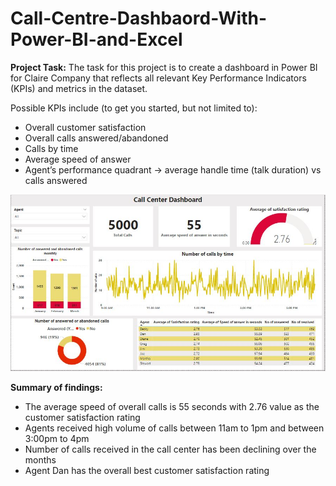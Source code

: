 # Call-Centre-Dashbaord-With-Power-BI-and-Excel

**Project Task:** The task for this project is to create a dashboard in Power BI for Claire Company that reflects all relevant Key Performance Indicators (KPIs) and metrics in the dataset.

Possible KPIs include (to get you started, but not limited to):

- Overall customer satisfaction
- Overall calls answered/abandoned
- Calls by time
- Average speed of answer
- Agent’s performance quadrant -> average handle time (talk duration) vs calls answered

![alt text](https://github.com/distinctkemi/Call-Centre-Dashbaord-With-Power-BI-and-Excel/blob/main/Call%20Centre%20Dash.JPG)

**Summary of findings:**
- The average speed of overall calls is 55 seconds with 2.76 value as the customer satisfaction rating
- Agents received high volume of calls between 11am to 1pm and between 3:00pm to 4pm
- Number of calls received in the call center has been declining over the months
- Agent Dan has the overall best customer satisfaction rating 
